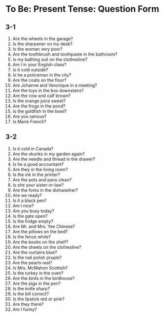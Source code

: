 # To Be: Present Tense: Question Form

## 3-1

1. Are the wheels in the garage?
1. Is the sharpener on my desk?
1. Is the woman very poor?
1. Are the toothbrush and toothpaste in the bathroom?
1. Is my bathing suit on the clothesline?
1. Am I in your English class?
1. Is it cold outside?
1. Is he a policeman in the city?
1. Are the coats on the floor?
1. Are Johanne and Veronique in a meeting?
1. Are the toys in the box downstairs?
1. Are the cow and calf brown?
1. Is the orange juice sweet?
1. Are the frogs in the pond?
1. Is the goldfish in the bowl?
1. Are you seirous?
1. Is Marie French?

## 3-2

1. Is it cold in Canada?
1. Are the skunks in my garden again?
1. Are the needle and thread in the drawer?
1. Is he a good accountant?
1. Are they in the living room?
1. Is the ink in the printer?
1. Are the pots and pans clean?
1. Is she your sister-in-law?
1. Are the forks in the dishwasher?
1. Are we ready?
1. Is it a black pen?
1. Am I nice?
1. Are you busy today?
1. Is the gate open?
1. Is the fridge empty?
1. Are Mr. and Mrs. Yee Chinese?
1. Are the pillows on the bed?
1. Is the fence white?
1. Are the books on the shelf?
1. Are the sheets on the clothesline?
1. Are the curtains blue?
1. Is the nail polish pruple?
1. Are the pearls real?
1. Is Mrs. McMahon Scottish?
1. Is the turkey in the oven?
1. Are the birds in the birdhouse?
1. Are the pigs in the pen?
1. Is the knife sharp?
1. Is the bill correct?
1. Is the lipstick red or pink?
1. Are they there?
1. Am I funny?
